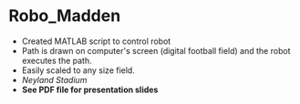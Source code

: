 # Robo_Madden
* Created MATLAB script to control robot
* Path is drawn on computer's screen (digital football field) and the robot executes the path.
* Easily scaled to any size field.
* *Neyland Stadium*
* **See PDF file for presentation slides**
